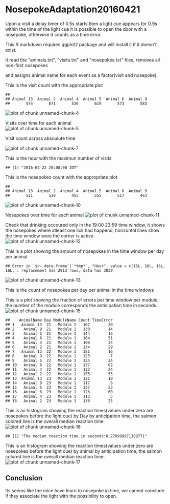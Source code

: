NosepokeAdaptation20160421
=======================

Upon a visit a delay timer of 0.5s starts then a light cue appears for 0.9s within the time of the light cue it is possible to open the door with a nosepoke, otherwise it counts as a time error. 

This R markdown requires ggplot2 package and will install it if it doesn't exist.  


It read the "animals.txt", "visits.txt" and "nosepokes.txt" files, removes all non-first nosepokes    

and assigns animal name for each event as a factor(visit and nosepoke).  



This is the visit count with the appropriate plot  

```
## 
## Animal 13  Animal 2  Animal 4  Animal 5  Animal 6  Animal 9 
##       574       671       536       619       573       583
```

![plot of chunk unnamed-chunk-4](figure/unnamed-chunk-4-1.png)

Visits over time for each animal   
![plot of chunk unnamed-chunk-5](figure/unnamed-chunk-5-1.png)

Visit count across absoulute time  


![plot of chunk unnamed-chunk-7](figure/unnamed-chunk-7-1.png)



This is the hour with the maximun number of visits  

```
## [1] "2016-04-22 20:00:00 IDT"
```


This is the nosepokes count with the appropriate plot 

```
## 
## Animal 13  Animal 2  Animal 4  Animal 5  Animal 6  Animal 9 
##       521       528       455       555       517       463
```

![plot of chunk unnamed-chunk-10](figure/unnamed-chunk-10-1.png)


Nosepokes over time for each animal
![plot of chunk unnamed-chunk-11](figure/unnamed-chunk-11-1.png)

Check that drinking occoured only in the 19:00 23:59 time window, it shows the nosepokes where atleast one lick had happend, horizontal lines show the time window were the corner is active.
![plot of chunk unnamed-chunk-12](figure/unnamed-chunk-12-1.png)


This is a plot showing the amount of nosepokes in the time window per day per animal  

```
## Error in `$<-.data.frame`(`*tmp*`, "Hour", value = c(16L, 16L, 16L, 16L, : replacement has 2913 rows, data has 3039
```

![plot of chunk unnamed-chunk-13](figure/unnamed-chunk-13-1.png)

This is the count of nosepokes per day per animal in the time windows


This is a plot showing the fraction of errors per time window per module,
the number of the module corresponds the anticipation time in seconds.
![plot of chunk unnamed-chunk-15](figure/unnamed-chunk-15-1.png)

```
##    AnimalName Day ModuleName Count TimeError
## 1   Animal 13  21   Module 1   167        30
## 2    Animal 9  21   Module 1   130        14
## 3    Animal 5  21   Module 1   144        16
## 4    Animal 6  21   Module 1   164        51
## 5    Animal 4  21   Module 1   106        34
## 6    Animal 2  21   Module 1   134        29
## 7   Animal 13  22   Module 1   151        16
## 8    Animal 9  22   Module 1   123         7
## 9    Animal 5  22   Module 1   134        24
## 10   Animal 6  22   Module 1   137        62
## 11   Animal 4  22   Module 1   133        24
## 12   Animal 2  22   Module 1   155        55
## 13  Animal 13  23   Module 1   121        10
## 14   Animal 9  23   Module 1   117         8
## 15   Animal 5  23   Module 1   137        23
## 16   Animal 6  23   Module 1   126        60
## 17   Animal 4  23   Module 1   113         5
## 18   Animal 2  23   Module 1   136        25
```

This is an histogram showing the reaction times(values under zero are nosepokes before the light cue) by Day by anticipation time, the salmon colored line is the overall median reaction time:
![plot of chunk unnamed-chunk-16](figure/unnamed-chunk-16-1.png)

```
## [1] "The median reaction time in seconds:0.279999971389771"
```
This is an histogram showing the reaction times(values under zero are nosepokes before the light cue) by animal by anticipation time, the salmon colored line is the overall median reaction time:
![plot of chunk unnamed-chunk-17](figure/unnamed-chunk-17-1.png)

## Conclusion
Its seems like the mice have learn to nosepoke in time, we cannot conclude if they associate the light with the possibility to open.
